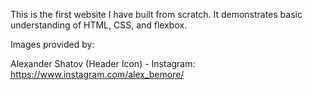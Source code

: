 This is the first website I have built from scratch. It demonstrates basic understanding of HTML, CSS, and flexbox.

Images provided by:

Alexander Shatov (Header Icon) - Instagram: https://www.instagram.com/alex_bemore/

